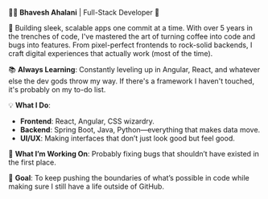👨‍💻 **Bhavesh Ahalani** | Full-Stack Developer 🚀

🔧 Building sleek, scalable apps one commit at a time. With over 5 years in the trenches of code, I've mastered the art of turning coffee into code and bugs into features. From pixel-perfect frontends to rock-solid backends, I craft digital experiences that actually work (most of the time).

📚 **Always Learning**: Constantly leveling up in Angular, React, and whatever else the dev gods throw my way. If there's a framework I haven't touched, it's probably on my to-do list.

💡 **What I Do**:
- **Frontend**: React, Angular, CSS wizardry.
- **Backend**: Spring Boot, Java, Python—everything that makes data move.
- **UI/UX**: Making interfaces that don’t just look good but feel good.

🚀 **What I’m Working On**: Probably fixing bugs that shouldn’t have existed in the first place.

🎯 **Goal**: To keep pushing the boundaries of what’s possible in code while making sure I still have a life outside of GitHub.
